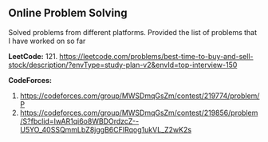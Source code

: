 ## Online Problem Solving ##
Solved problems from different platforms. Provided the list of problems that I have worked on so far

**LeetCode:**
121. https://leetcode.com/problems/best-time-to-buy-and-sell-stock/description/?envType=study-plan-v2&envId=top-interview-150

**CodeForces:**
1. https://codeforces.com/group/MWSDmqGsZm/contest/219774/problem/P
2.  https://codeforces.com/group/MWSDmqGsZm/contest/219856/problem/S?fbclid=IwAR1qi6o8WBDOrdzcZ--U5YO_40SSQmmLbZ8jggB6CFIRqog1ukVL_Z2wK2s



